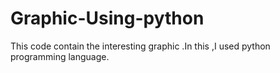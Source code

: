 # Graphic-Using-python
This code contain the interesting graphic .In this ,I used python programming language.
